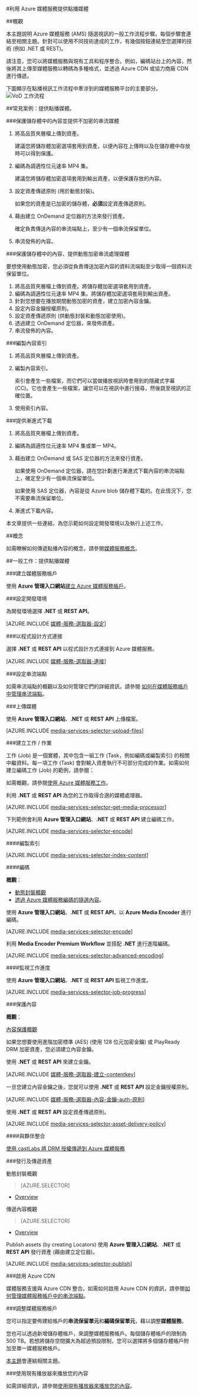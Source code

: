 <properties 
	pageTitle="利用 Azure 媒體服務提供點播媒體" 
	description="本主題說明利用 Azure 媒體服務傳遞點播媒體時常見的案例。" 
	services="media-services" 
	documentationCenter="" 
	authors="Juliako" 
	manager="dwrede" 
	editor=""/>

<tags 
	ms.service="media-services" 
	ms.workload="media" 
	ms.tgt_pltfrm="na" 
	ms.devlang="na" 
	ms.topic="article" 
	ms.date="06/08/2015" 
	ms.author="juliako"/>


#利用 Azure 媒體服務提供點播媒體

##概觀

本主題說明 Azure 媒體服務 (AMS) 隨選視訊的一般工作流程步驟。每個步驟會連結至相關主題。針對可以使用不同技術達成的工作，有幾個按鈕連結至您選擇的技術 (例如 .NET 或 REST)。

請注意，您可以將媒體服務與現有工具和程序整合。例如，編碼站台上的內容，然後將其上傳至媒體服務以轉碼為多種格式，並透過 Azure CDN 或協力商廠 CDN 進行傳遞。

下圖顯示在點播視訊工作流程中牽涉到的媒體服務平台的主要部分。![VoD 工作流程][vod-overview]

##<a id="vod_scenarios"></a>常見案例：提供點播媒體。 

###保護儲存體中的內容並提供不加密的串流媒體

1. 將高品質夾層檔上傳到資產。
	
	建議您將儲存體加密選項套用到資產，以便內容在上傳時以及在儲存體中存放時可以得到保護。 
1. 編碼為調適性位元速率 MP4 集。 

	建議您將儲存體加密選項套用到輸出資產，以便保護存放的內容。
	
1. 設定資產傳遞原則 (用於動態封裝)。
	
	如果您的資產是已加密的儲存體，**必須**設定資產傳遞原則。

1. 藉由建立 OnDemand 定位器的方法來發行資產。

	確定負責傳送內容的串流端點上，至少有一個串流保留單位。

1. 串流發佈的內容。

###保護儲存體中的內容、提供動態加密串流處理媒體  

要想使用動態加密，您必須從負責傳送加密內容的資料流端點至少取得一個資料流保留單位。

1. 將高品質夾層檔上傳到資產。將儲存體加密選項套用到資產。
1. 編碼為調適性位元速率 MP4 集。將儲存體加密選項套用到輸出資產。
1. 針對您想要在播放期間動態加密的資產，建立加密內容金鑰。
2. 設定內容金鑰授權原則。
1. 設定資產傳遞原則 (供動態封裝和動態加密使用)。
1. 透過建立 OnDemand 定位器，來發佈資產。
1. 串流發佈的內容。 

###編製內容索引

1. 將高品質夾層檔上傳到資產。
1. 編製內容索引。

	索引會產生一些檔案，而它們可以當做播放視訊時會用到的隱藏式字幕 (CC)。它也會產生一些檔案，讓您可以在視訊中進行搜尋，然後跳至視訊的正確位置。

1. 使用索引內容。


###提供漸進式下載 

1. 將高品質夾層檔上傳到資產。
1. 編碼為調適性位元速率 MP4 集或單一 MP4。
1. 藉由建立 OnDemand 或 SAS 定位器的方法來發行資產。

	如果使用 OnDemand 定位器，請在您計劃進行漸進式下載內容的串流端點上，確定至少有一個串流保留單位。

	如果使用 SAS 定位器，內容是從 Azure blob 儲存體下載的。在此情況下，您不需要串流保留單位。
  
1. 漸進式下載內容。

本文章提供一些連結，為您示範如何設定開發環境以及執行上述工作。


##概念

如需瞭解如何傳遞點播內容的概念，請參閱[媒體服務概念](media-services-concepts.md)。

##一般工作：提供點播媒體

###建立媒體服務帳戶

使用 **Azure 管理入口網站**[建立 Azure 媒體服務帳戶](media-services-create-account.md)。

###設定開發環境  

為開發環境選擇 **.NET** 或 **REST API**。

[AZURE.INCLUDE [媒體-服務-選取器-設定](../../includes/media-services-selector-setup.md)]

###以程式設計方式連接  

選擇 **.NET** 或 **REST API** 以程式設計方式連接到 Azure 媒體服務。

[AZURE.INCLUDE [媒體-服務-選取器-連接](../../includes/media-services-selector-connect.md)]


###設定串流端點

如需串流端點的概觀以及如何管理它們的詳細資訊，請參閱 [如何在媒體服務帳戶中管理串流端點](media-services-manage-origins.md)。

###上傳媒體 

使用 **Azure 管理入口網站**、**.NET** 或 **REST API** 上傳檔案。

[AZURE.INCLUDE [media-services-selector-upload-files](../../includes/media-services-selector-upload-files.md)]

###建立工作 / 作業

工作 (Job) 是一個實體，其中包含一組工作 (Task，例如編碼或編製索引) 的相關中繼資料。每一項工作 (Task) 會對輸入資產執行不可部分完成的作業。如需如何建立編碼工作 (Job) 的範例，請參閱：

如需概觀，請參閱[使用 Azure 媒體服務工作](media-services-jobs.md)。

利用 **.NET** 或 **REST API** 為您的工作取得合適的媒體處理器。

[AZURE.INCLUDE [media-services-selector-get-media-processor](../../includes/media-services-selector-get-media-processor.md)]

下列範例會利用 **Azure 管理入口網站**、**.NET** 或 **REST API** 建立編碼工作。

[AZURE.INCLUDE [media-services-selector-encode](../../includes/media-services-selector-encode.md)]

####編製索引

[AZURE.INCLUDE [media-services-selector-index-content](../../includes/media-services-selector-index-content.md)]

####編碼 

**概觀**：

- [動態封裝概觀](media-services-dynamic-packaging-overview.md)
- [透過 Azure 媒體服務編碼的隨選內容](media-services-encode-asset.md)。

使用 **Azure 管理入口網站**、**.NET** 或 **REST API**，以 **Azure Media Encoder** 進行編碼。
 
[AZURE.INCLUDE [media-services-selector-encode](../../includes/media-services-selector-encode.md)]

利用 **Media Encoder Premium Workflow** 並搭配 **.NET** 進行進階編碼。

[AZURE.INCLUDE [media-services-selector-advanced-encoding](../../includes/media-services-selector-advanced-encoding.md)]

####監視工作進度

使用 **Azure 管理入口網站**、**.NET** 或 **REST API** 監視工作進度。

[AZURE.INCLUDE [media-services-selector-job-progress](../../includes/media-services-selector-job-progress.md)]

###保護內容 

**概觀**：

[內容保護概觀](media-services-content-protection-overview.md)

如果您想要使用進階加密標準 (AES) (使用 128 位元加密金鑰) 或 PlayReady DRM 加密資產，您必須建立內容金鑰。

使用 **.NET** 或 **REST API** 來建立金鑰。

[AZURE.INCLUDE [媒體-服務-選取器-建立-contentkey](../../includes/media-services-selector-create-contentkey.md)]

一旦您建立內容金鑰之後，您就可以使用 **.NET** 或 **REST API** 設定金鑰授權原則。

[AZURE.INCLUDE [媒體-服務-選取器-內容-金鑰-auth-原則](../../includes/media-services-selector-content-key-auth-policy.md)]


使用 **.NET** 或 **REST API** 設定資產傳遞原則。

[AZURE.INCLUDE [media-services-selector-asset-delivery-policy](../../includes/media-services-selector-asset-delivery-policy.md)]


####與夥伴整合

[使用 castLabs 將 DRM 授權傳遞到 Azure 媒體服務](media-services-castlabs-integration.md)

###發行及傳遞資產

動態封裝概觀

> [AZURE.SELECTOR]
- [Overview](media-services-dynamic-packaging-overview.md)


傳遞內容概觀

> [AZURE.SELECTOR]
- [Overview](media-services-deliver-content-overview.md)

Publish assets (by creating Locators) 使用 **Azure 管理入口網站**、**.NET** 或 **REST API** 發行資產 (藉由建立定位器)。

[AZURE.INCLUDE [media-services-selector-publish](../../includes/media-services-selector-publish.md)]

###啟用 Azure CDN

媒體服務支援與 Azure CDN 整合。如需如何啟用 Azure CDN 的資訊，請參閱[如何管理媒體服務帳戶中的串流端點](media-services-manage-origins.md#enable_cdn)。

###調整媒體服務帳戶

您可以指定要佈建給帳戶的**串流保留單元**和**編碼保留單元**，藉以調整**媒體服務**。

您也可以透過新增儲存體帳戶，來調整媒體服務帳戶。每個儲存體帳戶的限制為 500 TB。若想將儲存空間擴大為超過預設限制，您可以選擇將多個儲存體帳戶附加至單一媒體服務帳戶。

[本主題](media-services-how-to-scale.md)會連結相關主題。

###使用現有播放器來播放您的內容

如需詳細資訊，請參閱[使用現有播放器來播放您的內容](media-services-playback-content-with-existing-players.md)。


[vod-overview]: ./media/media-services-video-on-demand-workflow/media-services-video-on-demand.png
 

<!---HONumber=July15_HO4-->